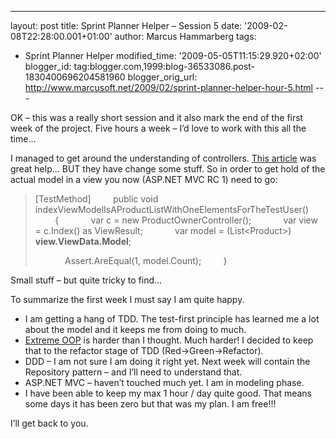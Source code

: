 ---
layout: post
title: Sprint Planner Helper – Session 5
date: '2009-02-08T22:28:00.001+01:00'
author: Marcus Hammarberg
tags:
  - Sprint
Planner Helper
modified_time: '2009-05-05T11:15:29.920+02:00'
blogger_id: tag:blogger.com,1999:blog-36533086.post-1830400696204581960
blogger_orig_url: http://www.marcusoft.net/2009/02/sprint-planner-helper-hour-5.html ---

OK – this was a really short session and it also mark the end of the
first week of the project. Five hours a week – I’d love to work with
this all the time…

I managed to get around the understanding of controllers.
<a href="http://www.asp.net/learn/mvc/tutorial-07-cs.aspx"
target="_blank">This article</a> was great help… BUT they have change
some stuff. So in order to get hold of the actual model in a view you
now (ASP.NET MVC RC 1) need to go:

> \[TestMethod\]
>         public void
> indexViewModelIsAProductListWithOneElementsForTheTestUser()
>         {
>             var c = new ProductOwnerController();
>             var view = c.Index() as ViewResult;
>             var model = (List\<Product\>) **view.ViewData.Model**;
>
>             Assert.AreEqual(1, model.Count);
>         }

Small stuff – but quite tricky to find…

To summarize the first week I must say I am quite happy.

-   I am getting a hang of TDD. The test-first principle has learned me
    a lot about the model and it keeps me from doing to much.
-   <a href="http://milano-xpug.pbwiki.com/f/10080616-extreme-oop.pdf"
    target="_blank">Extreme OOP</a> is harder than I thought. Much
    harder! I decided to keep that to the refactor stage of TDD
    (Red-\>Green-\>Refactor).
-   DDD – I am not sure I am doing it right yet. Next week will contain
    the Repository pattern – and I’ll need to understand that.
-   ASP.NET MVC – haven’t touched much yet. I am in modeling phase.
-   I have been able to keep my max 1 hour / day quite good. That means
    some days it has been zero but that was my plan. I am free!!!

I’ll get back to you.
